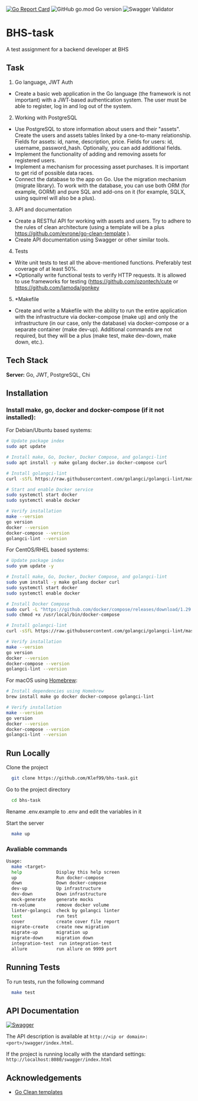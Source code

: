 [![Go Report Card](https://goreportcard.com/badge/github.com/Klef99/bhs-task)](https://goreportcard.com/report/github.com/Klef99/bhs-task)
![GitHub go.mod Go version](https://img.shields.io/github/go-mod/go-version/Klef99/bhs-task)
![Swagger Validator](https://img.shields.io/swagger/valid/3.0?specUrl=https%3A%2F%2Fraw.githubusercontent.com%2FKlef99%2Fbhs-task%2Fmain%2Fdocs%2Fswagger.yaml)


# BHS-task

A test assignment for a backend developer at BHS

## Task

1. Go language, JWT Auth
- Create a basic web application in the Go language (the framework is not important) with a JWT-based authentication system. The user must be able to register, log in and log out of the system.


2. Working with PostgreSQL
- Use PostgreSQL to store information about users and their "assets". Create the users and assets tables linked by a one-to-many relationship. Fields for assets: id, name, description, price. Fields for users: id, username, password_hash. Optionally, you can add additional fields.
- Implement the functionality of adding and removing assets for registered users.
- Implement a mechanism for processing asset purchases. It is important to get rid of possible data races.
- Connect the database to the app on Go. Use the migration mechanism (migrate library). To work with the database, you can use both ORM (for example, GORM) and pure SQL and add-ons on it (for example, SQLX, using squirrel will also be a plus).


3. API and documentation
- Create a RESTful API for working with assets and users. Try to adhere to the rules of clean architecture (using a template will be a plus https://github.com/evrone/go-clean-template ). 
- Create API documentation using Swagger or other similar tools.


4. Tests
- Write unit tests to test all the above-mentioned functions. Preferably test coverage of at least 50%.
- *Optionally write functional tests to verify HTTP requests. It is allowed to use frameworks for testing (https://github.com/ozontech/cute or https://github.com/lamoda/gonkey

5. *Makefile
- Create and write a Makefile with the ability to run the entire application with the infrastructure via docker-compose (make up) and only the infrastructure (in our case, only the database) via docker-compose or a separate container (make dev-up). Additional commands are not required, but they will be a plus (make test, make dev-down, make down, etc.).


## Tech Stack

**Server:** Go, JWT, PostgreSQL, Chi


## Installation

### Install make, go, docker and docker-compose (if it not installed):

For Debian/Ubuntu based systems:
```bash
# Update package index
sudo apt update

# Install make, Go, Docker, Docker Compose, and golangci-lint
sudo apt install -y make golang docker.io docker-compose curl

# Install golangci-lint
curl -sSfL https://raw.githubusercontent.com/golangci/golangci-lint/master/install.sh | sh -s latest

# Start and enable Docker service
sudo systemctl start docker
sudo systemctl enable docker

# Verify installation
make --version
go version
docker --version
docker-compose --version
golangci-lint --version
```

For CentOS/RHEL based systems:
```bash
# Update package index
sudo yum update -y

# Install make, Go, Docker, Docker Compose, and golangci-lint
sudo yum install -y make golang docker curl
sudo systemctl start docker
sudo systemctl enable docker

# Install Docker Compose
sudo curl -L "https://github.com/docker/compose/releases/download/1.29.2/docker-compose-$(uname -s)-$(uname -m)" -o /usr/local/bin/docker-compose
sudo chmod +x /usr/local/bin/docker-compose

# Install golangci-lint
curl -sSfL https://raw.githubusercontent.com/golangci/golangci-lint/master/install.sh | sh -s latest

# Verify installation
make --version
go version
docker --version
docker-compose --version
golangci-lint --version
```

For macOS using [Homebrew](https://brew.sh/):
```bash
# Install dependencies using Homebrew
brew install make go docker docker-compose golangci-lint

# Verify installation
make --version
go version
docker --version
docker-compose --version
golangci-lint --version
```
## Run Locally

Clone the project

```bash
  git clone https://github.com/Klef99/bhs-task.git
```

Go to the project directory

```bash
  cd bhs-task
```

Rename .env.example to .env and edit the variables in it

Start the server

```bash
  make up
```

### Avaliable commands
```bash
Usage:
  make <target>
  help             Display this help screen
  up               Run docker-compose
  down             Down docker-compose
  dev-up           Up infrastructure
  dev-down         Down infrastructure
  mock-generate    generate mocks
  rm-volume        remove docker volume
  linter-golangci  check by golangci linter
  test             run test
  cover            create cover file report
  migrate-create   create new migration
  migrate-up       migration up
  migrate-down     migration down
  integration-test  run integration-test
  allure           run allure on 9999 port
```
## Running Tests

To run tests, run the following command

```bash
  make test
```

## API Documentation
[![Swagger](https://img.shields.io/badge/swagger-docs-brightgreen)](http://localhost:8080/swagger/index.html)

The API description is available at ```http://<ip or domain>:<port>/swagger/index.html```. 

If the project is running locally with the standard settings: ```http://localhost:8080/swagger/index.html```
## Acknowledgements

 - [Go Clean templates](https://github.com/evrone/go-clean-template/tree/master)
